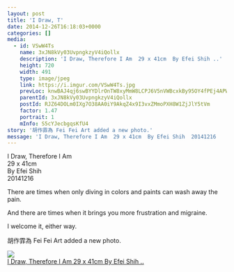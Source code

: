 ```yaml
---
layout: post
title: 'I Draw, T' 
date: 2014-12-26T16:18:03+0000 
categories: [] 
media:
  - id: VSwW4Ts
    name: 3xJN8kVy03UvpngkzyV4iQollx
    description: 'I Draw, Therefore I Am  29 x 41cm  By Efei Shih ..'   
    height: 720
    width: 491
    type: image/jpeg
    link: https://i.imgur.com/VSwW4Ts.jpg
    prevLoc: knwBAJ4qj6swBYYDlrOnTW8xyMmW8LCPJ6V5nVWBcxkBy95OY4fPEj4APWP8cgNG3r1Bkvi4EMyYKW9xc1xk36k3y8iwjr5pg0GJCX5glXkzjGh6NXpr89lyH67RnZ9wp9CWvRyqjjOqcz7nQPN3XnfNOPrDwoN6ixLKo2669JHmwZBMGooJs3r91B39l1Sp3ypZDA91iJwR65PnX0sMo0lVRV5GHl1ovXG6zPT98xO37v5MHwR5QVj5OWsNgEnRN287
    parentId: 3xJN8kVy03UvpngkzyV4iQollx
    postId: RJZ64DOLm0IXg7O38AA0iY9AkqZ4x9I3vxZMmoPXH8W1ZjJlY5tVm
    factor: 1.47
    portrait: 1
    mInfo: S5cYJecbgqsKfU4
story: '胡作霏為 Fei Fei Art added a new photo.'  
message: 'I Draw, Therefore I Am  29 x 41cm  By Efei Shih  20141216    There a..'  
---
```


I Draw, Therefore I Am  
29 x 41cm  
By Efei Shih  
20141216  
  
There are times when only diving in colors and paints can wash away the pain.   
  
And there are times when it brings you more frustration and migraine.  
  
I welcome it, either way.
 
 
[//]: #story:
胡作霏為 Fei Fei Art added a new photo.


[//]: #media:  
<a href="https://i.imgur.com/VSwW4Ts.jpg"><img class="postImage" src="https://i.imgur.com/VSwW4Tsh.jpg" />  
I Draw, Therefore I Am
29 x 41cm
By Efei Shih..  
 </a>   
